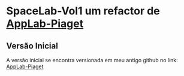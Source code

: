 # SpaceLab-Vol1 um refactor de <a href="https://github.com/dev-unicorn/AppLab-Piaget" target="_blank">AppLab-Piaget</a>


## Versão Inicial
A versão inicial se encontra versionada em meu antigo github  no link: <a href="https://github.com/dev-unicorn/AppLab-Piaget" target="_blank">AppLab-Piaget</a>